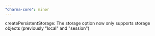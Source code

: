 ```yaml
---
"dharma-core": minor
---
```


createPersistentStorage: The storage option now only supports storage objects (previously "local" and "session")
